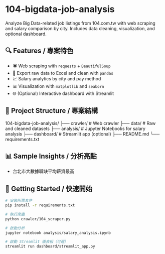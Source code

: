 # 104-bigdata-job-analysis
Analyze Big Data-related job listings from 104.com.tw with web scraping and salary comparison by city. Includes data cleaning, visualization, and optional dashboard.

## 🔍 Features / 專案特色
- 🕷 Web scraping with `requests` + `BeautifulSoup`
- 📄 Export raw data to Excel and clean with `pandas`
- 📈 Salary analytics by city and pay method
- 📊 Visualization with `matplotlib` and `seaborn`
- 🌐 (Optional) Interactive dashboard with Streamlit

## 📁 Project Structure / 專案結構
104-bigdata-job-analysis/ 
├── crawler/ # Web crawler 
├── data/ # Raw and cleaned datasets 
├── analysis/ # Jupyter Notebooks for salary analysis 
├── dashboard/ # Streamlit app (optional) 
├── README.md 
└── requirements.txt

## 📊 Sample Insights / 分析亮點
- 台北市大數據職缺平均薪資最高

## 🚀 Getting Started / 快速開始
```bash
# 安裝所需套件
pip install -r requirements.txt

# 執行爬蟲
python crawler/104_scraper.py

# 啟動分析
jupyter notebook analysis/salary_analysis.ipynb

# 啟動 Streamlit 儀表板（可選）
streamlit run dashboard/streamlit_app.py
